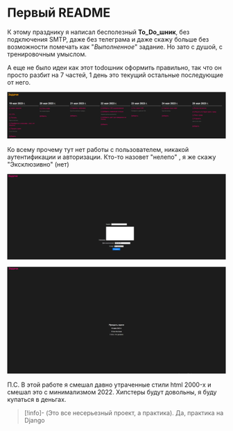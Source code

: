 # Первый README
К этому празднику я написал бесполезный **To_Do_шник**, без подключения SMTP, даже без телеграма и даже скажу больше без 
возможности помечать как "_Выполненное_" задание. Но зато с душой, с тренировочным умыслом.



А еще не было идеи как этот todoшник оформить правильно, так что он просто разбит на 7 частей, 1 день это текущий 
остальные последующие от него.

![img_1.png](img_1.png)


Ко всему прочему тут нет работы с пользователем, никакой аутентификации и авторизации. Кто-то назовет "нелепо"
, я же скажу "Эксклюзивно" (нет)

![img_2.png](img_2.png)

![img_3.png](img_3.png)

П.С. В этой работе я смешал давно утраченные стили html 2000-х и смешал это с минимализмом 2022. Хипстеры будут довольны,
я буду купаться в деньгах.


>[!info]- (Это все несерьезный проект, а практика).
Да, практика на Django
